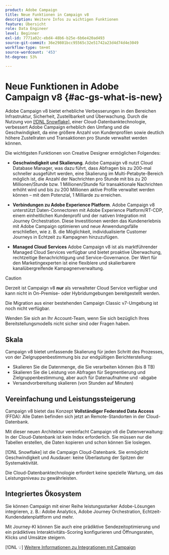 ```yaml
---
product: Adobe Campaign
title: Neue Funktionen in Campaign v8
description: Weitere Infos zu wichtigen Funktionen
feature: Übersicht
role: Data Engineer
level: Beginner
exl-id: 7771a02c-ebd4-48b6-b25e-6b6e420ad493
source-git-commit: 36e29801bcc95565c32e51742a23d4d74d4e3049
workflow-type: tm+mt
source-wordcount: '453'
ht-degree: 53%

---
```


# Neue Funktionen in Adobe Campaign v8 {#ac-gs-what-is-new}

Adobe Campaign v8 bietet erhebliche Verbesserungen in den Bereichen Infrastruktur, Sicherheit, Zustellbarkeit und Überwachung. Durch die Nutzung von [[!DNL Snowflake]](https://www.snowflake.com/), einer Cloud-Datenbanktechnologie, verbessert Adobe Campaign erheblich den Umfang und die Geschwindigkeit, da eine größere Anzahl von Kundenprofilen sowie deutlich höhere Zustellraten und Transaktionen pro Stunde verwaltet werden können.

Die wichtigsten Funktionen von Creative Designer ermöglichen Folgendes:

* **Geschwindigkeit und Skalierung**. Adobe Campaign v8 nutzt Cloud Database Manager, was dazu führt, dass Abfragen bis zu 200-mal schneller ausgeführt werden, eine Skalierung im Multi-Petabyte-Bereich möglich ist, die Anzahl der Nachrichten pro Stunde mit bis zu 20 Millionen/Stunde bzw. 1 Millionen/Stunde für transaktionale Nachrichten erhöht wird und bis zu 200 Millionen aktive Profile verwaltet werden können – mit dem Potenzial, 1 Milliarde zu erreichen.

* **Verbindungen zu Adobe Experience Platform**. Adobe Campaign v8 unterstützt Daten-Connectoren mit Adobe Experience Platform/RT-CDP, einem einheitlichen Kundenprofil und der nativen Integration mit Journey Orchestration. Diese Investitionen werden das Kundenerlebnis mit Adobe Campaign optimieren und neue Anwendungsfälle erschließen, wie z. B. die Möglichkeit, individualisierte Customer Journeys in Echtzeit zu Kampagnen hinzuzufügen.

* **Managed Cloud Services** Adobe Campaign v8 ist als marktführender Managed Cloud Services verfügbar und bietet proaktive Überwachung, rechtzeitige Benachrichtigung und Service-Governance. Der Wert für den Marketingexperten ist eine flexiblere und skalierbarere kanalübergreifende Kampagnenverwaltung.

>[!CAUTION]
>
>Derzeit ist Campaign v8 **nur** als verwalteter Cloud Service verfügbar und kann nicht in On-Premise- oder Hybridumgebungen bereitgestellt werden.
>
>Die Migration aus einer bestehenden Campaign Classic v7-Umgebung ist noch nicht verfügbar.
>
>Wenden Sie sich an Ihr Account-Team, wenn Sie sich bezüglich Ihres Bereitstellungsmodells nicht sicher sind oder Fragen haben.


## Skala

Campaign v8 bietet umfassende Skalierung für jeden Schritt des Prozesses, von der Zielgruppenbestimmung bis zur endgültigen Berichterstellung:

* Skalieren Sie die Datenmenge, die Sie verarbeiten können (bis 8 TB)
* Skalieren Sie die Leistung von Abfragen für Segmentierung und Zielgruppenbestimmung, aber auch für Datenaufnahme und -abgabe
* Versandvorbereitung skalieren (von Stunden auf Minuten)

## Vereinfachung und Leistungssteigerung

Campaign v8 bietet das Konzept **Vollständiger Federated Data Access** (FFDA): Alle Daten befinden sich jetzt an Remote-Standorten in der Cloud-Datenbank.

Mit dieser neuen Architektur vereinfacht Campaign v8 die Datenverwaltung: In der Cloud-Datenbank ist kein Index erforderlich. Sie müssen nur die Tabellen erstellen, die Daten kopieren und schon können Sie loslegen.

[!DNL Snowflake] ist die Campaign Cloud-Datenbank. Sie ermöglicht Geschwindigkeit und Ausdauer: keine Überlastung der Spitzen der Systemaktivität.

Die Cloud-Datenbanktechnologie erfordert keine spezielle Wartung, um das Leistungsniveau zu gewährleisten.

## Integriertes Ökosystem

Sie können Campaign mit einer Reihe leistungsstarker Adobe-Lösungen integrieren, z. B.: Adobe Analytics, Adobe Journey Orchestration, Echtzeit-Kundendatenplattform und mehr.

Mit Journey-KI können Sie auch eine prädiktive Sendezeitoptimierung und ein prädiktives Interaktivitäts-Scoring konfigurieren und Öffnungsraten, Klicks und Umsätze steigern.

[!DNL :bulb:] [Weitere Informationen zu Integrationen mit Campaign](../connect/integration.md)


